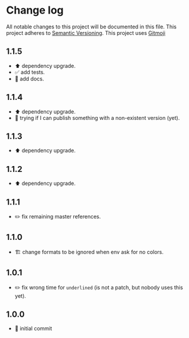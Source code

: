 # Change log
All notable changes to this project will be documented in this file.
This project adheres to [Semantic Versioning](https://semver.org/).
This project uses [Gitmoji](https://gitmoji.carloscuesta.me/)

## 1.1.5

- :arrow_up: dependency upgrade.
- :white_check_mark: add tests.
- :memo: add docs.

## 1.1.4

- :arrow_up: dependency upgrade.
- :poop: trying if I can publish something with a non-existent version (yet).

## 1.1.3

- :arrow_up: dependency upgrade.

## 1.1.2

- :arrow_up: dependency upgrade.

## 1.1.1

- :pencil2: fix remaining master references.

## 1.1.0

- :building_construction: change formats to be ignored when env ask for no colors.

## 1.0.1

- :pencil2: fix wrong time for `underlined` (is not a patch, but nobody uses this yet).

## 1.0.0

- :tada: initial commit
